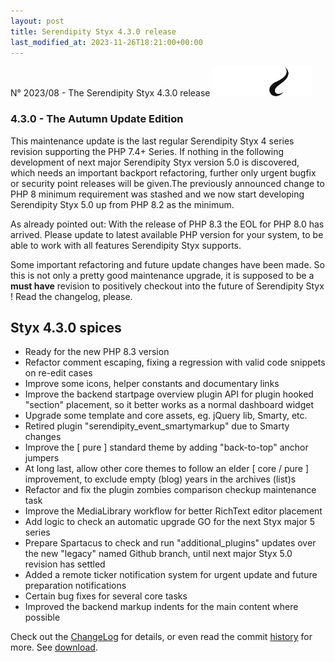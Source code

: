 ```yaml
---
layout: post
title: Serendipity Styx 4.3.0 release
last_modified_at: 2023-11-26T18:21:00+00:00
---
```


N° 2023/08 - The Serendipity Styx 4.3.0 release <img class="php8" src="/i/b/logo_php8_3.svg" alt="php8.3" width="160" height="48">

### 4.3.0 - The Autumn Update Edition

This maintenance update is the last regular Serendipity Styx 4 series revision supporting the PHP 7.4+ Series. If nothing in the following development of next major Serendipity Styx version 5.0 is discovered, which needs an important backport refactoring, further only urgent bugfix or security point releases will be given.The previously announced change to PHP 8 minimum requirement was stashed and we now start developing Serendipity Styx 5.0 up from PHP 8.2 as the minimum.

As already pointed out: With the release of PHP 8.3 the EOL for PHP 8.0 has arrived. Please update to latest available PHP version for your system, to be able to work with all features Serendipity Styx supports.

Some important refactoring and future update changes have been made. So this is not only a pretty good maintenance upgrade, it is supposed to be a **must have** revision to positively checkout into the future of Serendipity Styx ! Read the changelog, please.

## Styx 4.3.0 spices

  - Ready for the new PHP 8.3 version
  - Refactor comment escaping, fixing a regression with valid code snippets on re-edit cases
  - Improve some icons, helper constants and documentary links
  - Improve the backend startpage overview plugin API for plugin hooked "section" placement, so it better works as a normal dashboard widget
  - Upgrade some template and core assets, eg. jQuery lib, Smarty, etc.
  - Retired plugin "serendipity_event_smartymarkup" due to Smarty changes
  - Improve the [ pure ] standard theme by adding "back-to-top" anchor jumpers
  - At long last, allow other core themes to follow an elder [ core / pure ] improvement, to exclude empty (blog) years in the archives (list)s
  - Refactor and fix the plugin zombies comparison checkup maintenance task
  - Improve the MediaLibrary workflow for better RichText editor placement
  - Add logic to check an automatic upgrade GO for the next Styx major 5 series
  - Prepare Spartacus to check and run "additional_plugins" updates over the new "legacy" named Github branch, until next major Styx 5.0 revision has settled
  - Added a remote ticker notification system for urgent update and future preparation notifications
  - Certain bug fixes for several core tasks
  - Improved the backend markup indents for the main content where possible


Check out the [ChangeLog](https://github.com/ophian/styx/blob/4.3.0/docs/NEWS) for details, or even read the commit [history](https://github.com/ophian/styx/commits/4.3.0) for more. See [download](https://github.com/ophian/styx/releases/tag/4.3.0).


